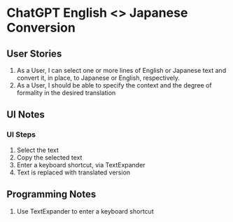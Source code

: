 # ChatGPT English <> Japanese Conversion

## User Stories
1. As a User, I can select one or more lines of English or Japanese text and convert it, in place, 
to Japanese or English, respectively.
2. As a User, I should be able to specify the context and the degree of formality in the desired 
translation



## UI Notes
### UI Steps
1. Select the text
2. Copy the selected text
3. Enter a keyboard shortcut, via TextExpander
4. Text is replaced with translated version

## Programming Notes
1. Use TextExpander to enter a keyboard shortcut
